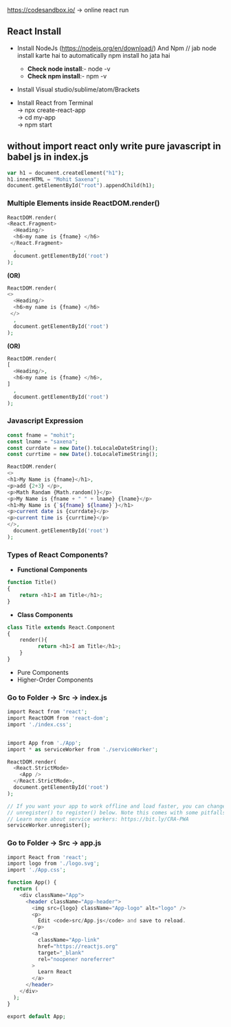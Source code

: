 https://codesandbox.io/  -> online react run

## React Install
* Install NodeJs (https://nodejs.org/en/download/) And Npm  // jab node install karte hai to automatically npm install ho jata hai<br>
  * __Check node install__:-  node -v
  * __Check npm install__:- npm -v



* Install Visual studio/sublime/atom/Brackets
* Install React from Terminal<br>
  -> npx create-react-app <project-name> <br>
  -> cd my-app <br>
  -> npm start <br>


## without import react only write pure javascript in babel js in index.js
```php
var h1 = document.createElement("h1");
h1.innerHTML = "Mohit Saxena";
document.getElementById("root").appendChild(h1);
```

### Multiple Elements inside ReactDOM.render()
```php
ReactDOM.render(
<React.Fragment>  
  <Heading/>
  <h6>my name is {fname} </h6>
 </React.Fragment>
  ,
  document.getElementById('root')
);
```
__(OR)__
```php
ReactDOM.render(
<>  
  <Heading/>
  <h6>my name is {fname} </h6>
 </>
  ,
  document.getElementById('root')
);
```
__(OR)__
```php
ReactDOM.render(
[  
  <Heading/>,
  <h6>my name is {fname} </h6>,
]
  ,
  document.getElementById('root')
);
```
### Javascript Expression
```php
const fname = "mohit";
const lname = "saxena";
const currdate = new Date().toLocaleDateString();
const currtime = new Date().toLocaleTimeString();

ReactDOM.render( 
<>
<h1>My Name is {fname}</h1>,
<p>add {2+3} </p>,
<p>Math Randam {Math.random()}</p>
<p>My Name is {fname + " " + lname} {lname}</p>
<h1>My Name is {`${fname} ${lname}`}</h1>
<p>current date is {currdate}</p>
<p>current time is {currtime}</p>
</>,
  document.getElementById('root')
);

```

### Types of React Components?
* __Functional Components__
```php
function Title()
{
    return <h1>I am Title</h1>;
}
```

* __Class Components__
```php
class Title extends React.Component
{
    render(){
          return <h1>I am Title</h1>;
    }
}
```

* Pure Components
* Higher-Order Components


### Go to Folder -> Src -> index.js
```php
import React from 'react';
import ReactDOM from 'react-dom';
import './index.css';


import App from './App';
import * as serviceWorker from './serviceWorker';

ReactDOM.render(
  <React.StrictMode>
    <App />
  </React.StrictMode>,
  document.getElementById('root')
);

// If you want your app to work offline and load faster, you can change
// unregister() to register() below. Note this comes with some pitfalls.
// Learn more about service workers: https://bit.ly/CRA-PWA
serviceWorker.unregister();
```

### Go to Folder -> Src -> app.js
```php
import React from 'react';
import logo from './logo.svg';
import './App.css';

function App() {
  return (
    <div className="App">
      <header className="App-header">
        <img src={logo} className="App-logo" alt="logo" />
        <p>
          Edit <code>src/App.js</code> and save to reload.
        </p>
        <a
          className="App-link"
          href="https://reactjs.org"
          target="_blank"
          rel="noopener noreferrer"
        >
          Learn React
        </a>
      </header>
    </div>
  );
}

export default App;
```




